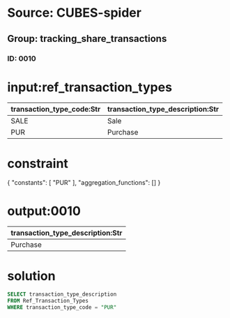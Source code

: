 # Source: CUBES-spider
## Group: tracking_share_transactions
### ID: 0010

# input:ref_transaction_types

| transaction_type_code:Str | transaction_type_description:Str |
|---|---|
| SALE | Sale |
| PUR | Purchase |

# constraint

{
  "constants": [
    "PUR"
  ],
  "aggregation_functions": []
}

# output:0010

| transaction_type_description:Str |
|---|
| Purchase |

# solution

```sql
SELECT transaction_type_description
FROM Ref_Transaction_Types
WHERE transaction_type_code = "PUR"
```
